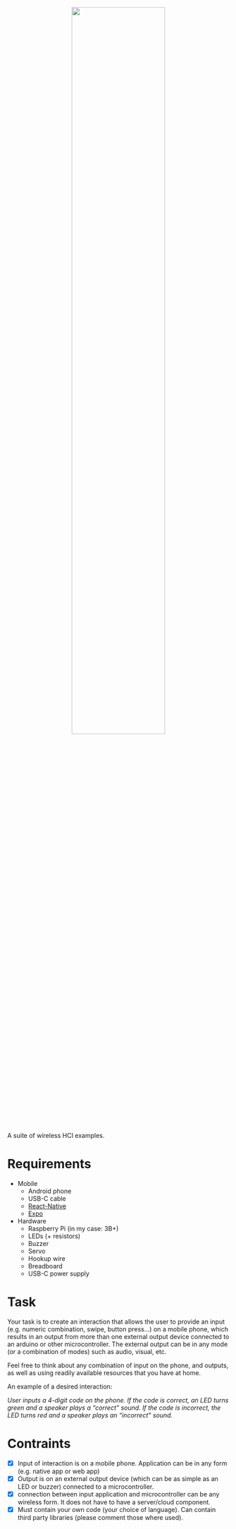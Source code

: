 <p align="center">
  <img width="65%" height="65%" src="https://i.ibb.co/7twxPvD/aptiv.png"/>  
</p>

A suite of wireless HCI examples.

# Requirements
- Mobile
  - Android phone
  - USB-C cable
  - [React-Native](https://reactnative.dev/)
  - [Expo](https://expo.io/)
- Hardware
  - Raspberry Pi (in my case: 3B+)
  - LEDs (+ resistors)
  - Buzzer
  - Servo
  - Hookup wire
  - Breadboard
  - USB-C power supply

# Task
Your task is to create an interaction that allows the user to provide an input (e.g.
numeric combination, swipe, button press...) on a mobile phone, which results in an
output from more than one external output device connected to an arduino or other
microcontroller. The external output can be in any mode (or a combination of modes)
such as audio, visual, etc.

Feel free to think about any combination of input on the phone, and outputs, as well as
using readily available resources that you have at home.

An example of a desired interaction:

<em>User inputs a 4-digit code on the phone. If the code is correct, an LED turns green and
a speaker plays a “correct” sound. If the code is incorrect, the LED turns red and a
speaker plays an “incorrect” sound.</em>

# Contraints
- [x] Input of interaction is on a mobile phone. Application can be in any form (e.g. native app or web app) 
- [x] Output is on an external output device (which can be as simple as an LED or buzzer) connected to a microcontroller.
- [x] connection between input application and microcontroller can be any wireless form. It does not have to have a server/cloud component.
- [x] Must contain your own code (your choice of language). Can contain third party libraries (please comment those where used).

